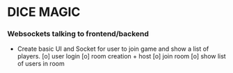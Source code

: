 # DICE MAGIC

### Websockets talking to frontend/backend
- Create basic UI and Socket for user to join game and show a list of players.
  [o] user login
  [o] room creation + host
  [o] join room
  [o] show list of users in room

